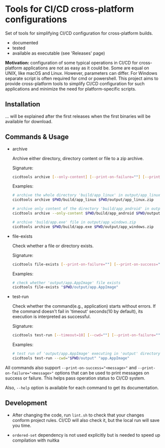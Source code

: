 # Tools for CI/CD cross-platform configurations

Set of tools for simplifying CI/CD configuration for cross-platform builds.

- documented
- tested
- available as executable (see 'Releases' page)

**Motivation:** configuration of some typical operations in CI/CD for cross-platform applications are not as easy as it could be. Some are equal on UNIX, like macOS and Linux. However, parameters can differ. For Windows separate script is often required for cmd or powershell. This project aims to provide cross-platform tools to simplify CI/CD configuration for such applications and minimize the need for platform-specific scripts.

## Installation

... will be explained after the first releases when the first binaries will be available for download.

## Commands & Usage

- archive
  
  Archive either directory, directory content or file to a zip archive.

  Signature:

  ```bash
  cicdtools archive [--only-content] [--print-on-failure=""] [--print-on-success=""] PATH OUTPUT
  ```

  Examples:

  ```bash
  # archive the whole directory 'build/app_linux' in output/app_linux.zip archive
  cicdtools archive $PWD/build/app_linux $PWD/output/app_linux.zip

  # archive only content of the directory 'build/app_android' in output/app_android.zip archive
  cicdtools archive --only-content $PWD/build/app_android $PWD/output/app_android.zip

  # archive 'build/app.exe' file in output/app_windows.zip
  cicdtools archive $PWD/build/app.exe $PWD/output/app_windows.zip
  ```

- file-exists

  Check whether a file or directory exists.

  Signature:

  ```bash
  cicdtools file-exists [--print-on-failure=""] [--print-on-success=""] FILEPATH
  ```

  Examples:

  ```bash
  # check whether 'output/app.AppImage' file exists
  cicdtools file-exists "$PWD/output/app.AppImage"
  ```

- test-run

  Check whether the command(e.g., application) starts without errors. If the command doesn't fail in 'timeout' seconds(10 by default), its execution is interpreted as successful.

  Signature:

  ```bash
  cicdtools test-run [--timeout=10] [--cwd=""] [--print-on-failure=""] [--print-on-success=""] COMMAND
  ```

  Examples:

  ```bash
  # test run of 'output/app.AppImage' executing in 'output' directory.
  cicdtools test-run --cwd="$PWD/output" "app.AppImage"
  ```

All commands also support `--print-on-success="<message>"` and `--print-on-failure="<message>"` options that can be used to print messages on success or failure. This helps pass operation status to CI/CD system.

Also, `--help` option is available for each command to get its documentation.

## Development

- After changing the code, run `lint.sh` to check that your changes conform project rules.
  CI/CD will also check it, but the local run will save you time.

- `ordered-set` dependency is not used explicitly but is needed to speed up compilation with nuitka
